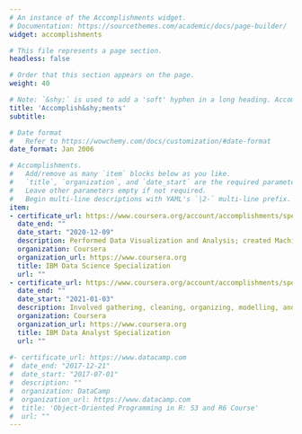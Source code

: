 ```yaml
---
# An instance of the Accomplishments widget.
# Documentation: https://sourcethemes.com/academic/docs/page-builder/
widget: accomplishments

# This file represents a page section.
headless: false

# Order that this section appears on the page.
weight: 40

# Note: `&shy;` is used to add a 'soft' hyphen in a long heading. Accomplish&shy;ments
title: 'Accomplish&shy;ments'
subtitle:

# Date format
#   Refer to https://wowchemy.com/docs/customization/#date-format
date_format: Jan 2006

# Accomplishments.
#   Add/remove as many `item` blocks below as you like. 
#   `title`, `organization`, and `date_start` are the required parameters.
#   Leave other parameters empty if not required.
#   Begin multi-line descriptions with YAML's `|2-` multi-line prefix.
item:
- certificate_url: https://www.coursera.org/account/accomplishments/specialization/certificate/54LNEFVWXSCB 
  date_end: ""
  date_start: "2020-12-09"
  description: Performed Data Visualization and Analysis; created Machine Learning models.
  organization: Coursera
  organization_url: https://www.coursera.org
  title: IBM Data Science Specialization
  url: ""
- certificate_url: https://www.coursera.org/account/accomplishments/specialization/certificate/DQDVJNYPC7AX
  date_end: ""
  date_start: "2021-01-03"
  description: Involved gathering, cleaning, organizing, modelling, and visualising data with the goal of extracting helpful insights that can inform decision-making.
  organization: Coursera
  organization_url: https://www.coursera.org
  title: IBM Data Analyst Specialization
  url: ""
  
#- certificate_url: https://www.datacamp.com
#  date_end: "2017-12-21"
#  date_start: "2017-07-01"
#  description: ""
#  organization: DataCamp
#  organization_url: https://www.datacamp.com
#  title: 'Object-Oriented Programming in R: S3 and R6 Course'
#  url: ""
---
```


